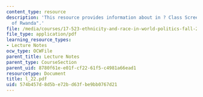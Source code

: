 ```yaml
---
content_type: resource
description: 'This resource provides information about in ? Class Screening: "Ghosts
  of Rwanda".'
file: /media/courses/17-523-ethnicity-and-race-in-world-politics-fall-2005/574b457d8d5be72bd63fbe9bb0767d21_l_22.pdf
file_type: application/pdf
learning_resource_types:
- Lecture Notes
ocw_type: OCWFile
parent_title: Lecture Notes
parent_type: CourseSection
parent_uid: 8780f61e-e01f-cf22-61f5-c4981a66ead1
resourcetype: Document
title: l_22.pdf
uid: 574b457d-8d5b-e72b-d63f-be9bb0767d21
---
```

